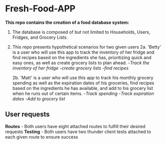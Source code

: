 # Fresh-Food-APP

**This repo contains the creation of a food database system:**
1. The database is composed of but not limited to Households, Users, Fridges, and Grocery Lists.
2. This repo presents hypothetical scenarios for two given users
    2a. 'Betty' is a user who will use this app to track the inventory of her fridge and find recipes based on the ingredients she has, prioritizing quick and easy ones, as well as create grocery lists to plan ahead.
        -*Track the inventory of her fridge*
        -*create grocery lists*
        -*find recipes*

    2b. 'Matt' is a user who will use this app to track his monthly grocery spending as well as the expiration dates of his groceries, find recipes based on the ingredients he has available, and add to his grocery list when he runs out of certain items.
        -*Track spending*
        -*Track expiration dates*
        -*Add to grocery list*

## User requests
**Routes** - Both users have eight attached routes to fulfill their desired requests
**Testing** - Both users have two thunder client tests attached to each given route to ensure success

